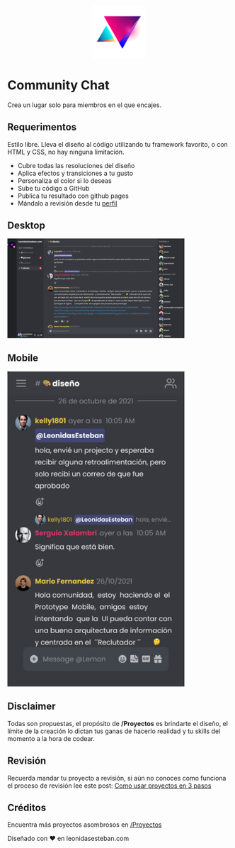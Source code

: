 <div align="center">
<img width="120px"  src="https://raw.githubusercontent.com/no-te-rindas/logo/main/Logo/LeonidasEsteban-destello-envolvente-cuadrada.png" />
</div>

# Community Chat
Crea un lugar solo para miembros en el que encajes.

## Requerimentos
Estilo libre. Lleva el diseño al código utilizando tu framework favorito, o con HTML y CSS, no hay ninguna limitación.

- Cubre todas las resoluciones del diseño
- Aplica efectos y transiciones a tu gusto
- Personaliza el color si lo deseas
- Sube tu código a GitHub
- Publica tu resultado con github pages
- Mándalo a revisión desde tu [perfil](https://leonidasesteban.com/estudiante)


## Desktop

<img width="400px"  src="https://raw.githubusercontent.com/uxcristopher/imagenes/main/Readmes/Community%20Chat/Desktop.jpg" />


## Mobile

<img width="400px" src="https://raw.githubusercontent.com/uxcristopher/imagenes/main/Readmes/Community%20Chat/Mobile.jpg" />

## Disclaimer

Todas son propuestas, el propósito de **/Proyectos** es brindarte el diseño, el límite de la creación lo dictan tus ganas de hacerlo realidad y tu skills del momento a la hora de codear.


## Revisión

Recuerda mandar tu proyecto a revisión, si aún no conoces como funciona el proceso de revisión lee este post: [Como usar proyectos en 3 pasos](https://leonidasesteban.com/blog/como-usar-proyectos-en-3-pasos)

## Créditos

Encuentra más proyectos asombrosos en [/Proyectos](https://leonidasesteban.com/proyectos)

Diseñado con ♥️ en leonidasesteban.com